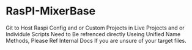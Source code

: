 # RasPI-MixerBase
Git to Host Raspi Config and or Custom Projects in Live 
Projects and or Individule Scripts Need to Be refrenced directly Useing Unified Name Methods, Please Ref Internal Docs If you are unsure of your target files.
